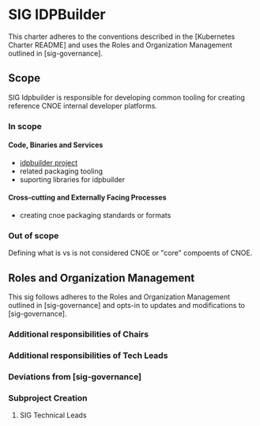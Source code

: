 # SIG IDPBuilder

This charter adheres to the conventions described in the [Kubernetes Charter README] and uses
the Roles and Organization Management outlined in [sig-governance].

## Scope

SIG Idpbuilder is responsible for developing common tooling for creating reference CNOE internal developer platforms.

### In scope

#### Code, Binaries and Services

- [idpbuilder project](https://github.com/cnoe-io/idpbuilder)
- related packaging tooling
- suporting libraries for idpbuilder

#### Cross-cutting and Externally Facing Processes

- creating cnoe packaging standards or formats

### Out of scope

Defining what is vs is not considered CNOE or "core" compoents of CNOE.

## Roles and Organization Management

This sig follows adheres to the Roles and Organization Management outlined in [sig-governance]
and opts-in to updates and modifications to [sig-governance].

### Additional responsibilities of Chairs


### Additional responsibilities of Tech Leads


### Deviations from [sig-governance]


### Subproject Creation

1. SIG Technical Leads
